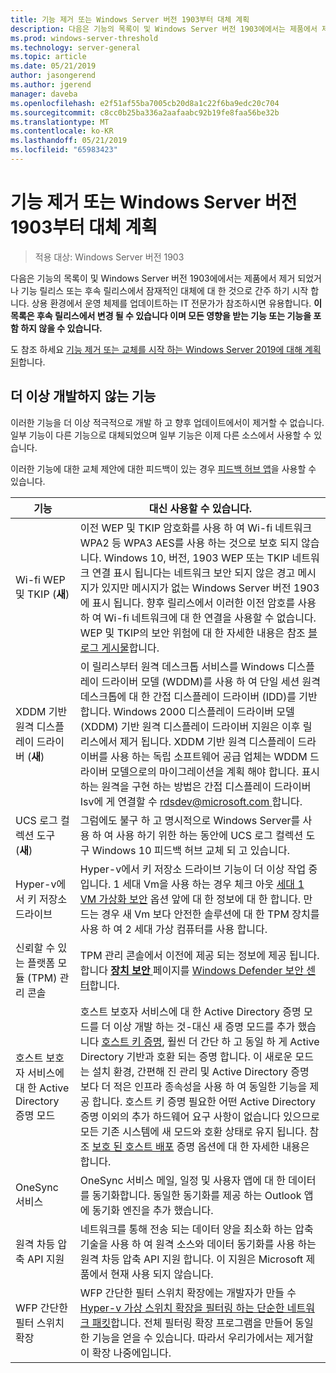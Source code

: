 ```yaml
---
title: 기능 제거 또는 Windows Server 버전 1903부터 대체 계획
description: 다음은 기능의 목록이 및 Windows Server 버전 1903에에서는 제품에서 제거 되었거나 기능 릴리스 또는 후속 릴리스에서 잠재적인 대체에 대 한 것으로 간주 하기 시작 합니다. 상용 환경에서 운영 체제를 업데이트하는 IT 전문가가 참조하시면 유용합니다.
ms.prod: windows-server-threshold
ms.technology: server-general
ms.topic: article
ms.date: 05/21/2019
author: jasongerend
ms.author: jgerend
manager: daveba
ms.openlocfilehash: e2f51af55ba7005cb20d8a1c22f6ba9edc20c704
ms.sourcegitcommit: c8cc0b25ba336a2aafaabc92b19fe8faa56be32b
ms.translationtype: MT
ms.contentlocale: ko-KR
ms.lasthandoff: 05/21/2019
ms.locfileid: "65983423"
---
```

# <a name="features-removed-or-planned-for-replacement-starting-with-windows-server-version-1903"></a>기능 제거 또는 Windows Server 버전 1903부터 대체 계획

>적용 대상: Windows Server 버전 1903

다음은 기능의 목록이 및 Windows Server 버전 1903에에서는 제품에서 제거 되었거나 기능 릴리스 또는 후속 릴리스에서 잠재적인 대체에 대 한 것으로 간주 하기 시작 합니다. 상용 환경에서 운영 체제를 업데이트하는 IT 전문가가 참조하시면 유용합니다. **이 목록은 후속 릴리스에서 변경 될 수 있습니다 이며 모든 영향을 받는 기능 또는 기능을 포함 하지 않을 수 있습니다.**

도 참조 하세요 [기능 제거 또는 교체를 시작 하는 Windows Server 2019에 대해 계획 된](removed-features-19.md)합니다.

## <a name="features-were-no-longer-developing"></a>더 이상 개발하지 않는 기능

이러한 기능을 더 이상 적극적으로 개발 하 고 향후 업데이트에서이 제거할 수 없습니다. 일부 기능이 다른 기능으로 대체되었으며 일부 기능은 이제 다른 소스에서 사용할 수 있습니다. 

이러한 기능에 대한 교체 제안에 대한 피드백이 있는 경우 [피드백 허브 앱](https://support.microsoft.com/help/4021566/windows-10-send-feedback-to-microsoft-with-feedback-hub-app)을 사용할 수 있습니다. 

| 기능 | 대신 사용할 수 있습니다. |
|-----------|---------------------|
|Wi-fi WEP 및 TKIP (**새**)| 이전 WEP 및 TKIP 암호화를 사용 하 여 Wi-fi 네트워크 WPA2 등 WPA3 AES를 사용 하는 것으로 보호 되지 않습니다. Windows 10, 버전, 1903 WEP 또는 TKIP 네트워크 연결 표시 됩니다는 네트워크 보안 되지 않은 경고 메시지가 있지만 메시지가 없는 Windows Server 버전 1903에 표시 됩니다. 향후 릴리스에서 이러한 이전 암호를 사용 하 여 Wi-fi 네트워크에 대 한 연결을 사용할 수 없습니다. WEP 및 TKIP의 보안 위험에 대 한 자세한 내용은 참조 [블로그 게시물](https://go.microsoft.com/fwlink/p/?linkid=2008426)합니다.|
|XDDM 기반 원격 디스플레이 드라이버 (**새**)|이 릴리스부터 원격 데스크톱 서비스를 Windows 디스플레이 드라이버 모델 (WDDM)를 사용 하 여 단일 세션 원격 데스크톱에 대 한 간접 디스플레이 드라이버 (IDD)를 기반 합니다. Windows 2000 디스플레이 드라이버 모델 (XDDM) 기반 원격 디스플레이 드라이버 지원은 이후 릴리스에서 제거 됩니다. XDDM 기반 원격 디스플레이 드라이버를 사용 하는 독립 소프트웨어 공급 업체는 WDDM 드라이버 모델으로의 마이그레이션을 계획 해야 합니다. 표시 하는 원격을 구현 하는 방법은 간접 디스플레이 드라이버 Isv에 게 연결할 수 [ rdsdev@microsoft.com ](mailto:rdsdev@microsoft.com)합니다.|
|UCS 로그 컬렉션 도구 (**새**)|그럼에도 불구 하 고 명시적으로 Windows Server를 사용 하 여 사용 하기 위한 하는 동안에 UCS 로그 컬렉션 도구 Windows 10 피드백 허브 교체 되 고 있습니다.|
|Hyper-v에서 키 저장소 드라이브|Hyper-v에서 키 저장소 드라이브 기능이 더 이상 작업 중입니다. 1 세대 Vm을 사용 하는 경우 체크 아웃 [세대 1 VM 가상화 보안](https://docs.microsoft.com/windows-server/virtualization/hyper-v/learn-more/generation-1-virtual-machine-security-settings-for-hyper-v) 옵션 앞에 대 한 정보에 대 한 합니다. 만드는 경우 새 Vm 보다 안전한 솔루션에 대 한 TPM 장치를 사용 하 여 2 세대 가상 컴퓨터를 사용 합니다. |
|신뢰할 수 있는 플랫폼 모듈 (TPM) 관리 콘솔|TPM 관리 콘솔에서 이전에 제공 되는 정보에 제공 됩니다. 합니다 [ **장치 보안** ](https://docs.microsoft.com/windows/security/threat-protection/windows-defender-security-center/wdsc-device-security) 페이지를 [Windows Defender 보안 센터](https://docs.microsoft.com/windows/security/threat-protection/windows-defender-security-center/windows-defender-security-center)합니다.|
|호스트 보호자 서비스에 대 한 Active Directory 증명 모드|호스트 보호자 서비스에 대 한 Active Directory 증명 모드를 더 이상 개발 하는 것-대신 새 증명 모드를 추가 했습니다 [호스트 키 증명](../security/guarded-fabric-shielded-vm/guarded-fabric-create-host-key.md), 훨씬 더 간단 하 고 동일 하 게 Active Directory 기반과 호환 되는 증명 합니다.  이 새로운 모드는 설치 환경, 간편해 진 관리 및 Active Directory 증명 보다 더 적은 인프라 종속성을 사용 하 여 동일한 기능을 제공 합니다. 호스트 키 증명 필요한 어떤 Active Directory 증명 이외의 추가 하드웨어 요구 사항이 없습니다 있으므로 모든 기존 시스템에 새 모드와 호환 상태로 유지 됩니다. 참조 [보호 된 호스트 배포](../security/guarded-fabric-shielded-vm/guarded-fabric-configure-hgs-with-authorized-hyper-v-hosts.md) 증명 옵션에 대 한 자세한 내용은 합니다.|
|OneSync 서비스|OneSync 서비스 메일, 일정 및 사용자 앱에 대 한 데이터를 동기화합니다. 동일한 동기화를 제공 하는 Outlook 앱에 동기화 엔진을 추가 했습니다.|
|원격 차등 압축 API 지원|네트워크를 통해 전송 되는 데이터 양을 최소화 하는 압축 기술을 사용 하 여 원격 소스와 데이터 동기화를 사용 하는 원격 차등 압축 API 지원 합니다. 이 지원은 Microsoft 제품에서 현재 사용 되지 않습니다.|
|WFP 간단한 필터 스위치 확장|WFP 간단한 필터 스위치 확장에는 개발자가 만들 수 [Hyper-v 가상 스위치 확장을 필터링 하는 단순한 네트워크 패킷](https://docs.microsoft.com/en-us/windows-hardware/drivers/network/using-virtual-switch-filtering)합니다. 전체 필터링 확장 프로그램을 만들어 동일한 기능을 얻을 수 있습니다. 따라서 우리가에서는 제거할이 확장 나중에입니다.|
